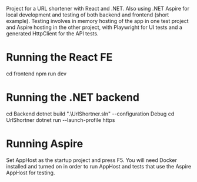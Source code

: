Project for a URL shortener with React and .NET. Also using .NET Aspire for local development and testing of both backend and frontend (short example).
Testing involves in memory hosting of the app in one test project and Aspire hosting in the other project, with Playwright for UI tests and a generated HttpClient for the API tests.

# Running the React FE
cd frontend
npm run dev

# Running the .NET backend
cd Backend
dotnet build ".\UrlShortner.sln" --configuration Debug
cd UrlShortner
dotnet run --launch-profile https

# Running Aspire
Set AppHost as the startup project and press F5. You will need Docker installed and turned on in order to run AppHost and tests that use the Aspire AppHost for testing.